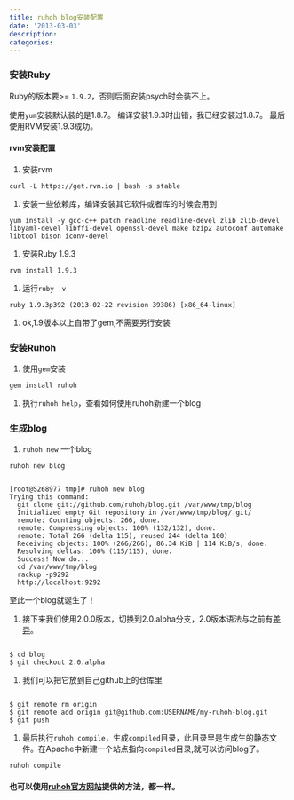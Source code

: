 ```yaml
---
title: ruhoh blog安装配置
date: '2013-03-03'
description:
categories:
---
```


### 安装Ruby

Ruby的版本要>= `1.9.2`，否则后面安装psych时会装不上。

使用`yum`安装默认装的是1.8.7。
编译安装1.9.3时出错，我已经安装过1.8.7。
最后使用RVM安装1.9.3成功。

#### rvm安装配置

1. 安装rvm
<pre><code>curl -L https://get.rvm.io | bash -s stable</code></pre>

1. 安装一些依赖库，编译安装其它软件或者库的时候会用到
<pre><code>yum install -y gcc-c++ patch readline readline-devel zlib zlib-devel libyaml-devel libffi-devel openssl-devel make bzip2 autoconf automake libtool bison iconv-devel</code></pre>

1. 安装Ruby 1.9.3
<pre><code>rvm install 1.9.3</code></pre>

1. 运行`ruby -v`
<pre><code>ruby 1.9.3p392 (2013-02-22 revision 39386) [x86_64-linux]</code></pre>

1. ok,1.9版本以上自带了gem,不需要另行安装

### 安装Ruhoh

1. 使用`gem`安装
<pre><code>gem install ruhoh</code></pre>

1. 执行`ruhoh help`，查看如何使用ruhoh新建一个blog

### 生成blog

1. `ruhoh new` 一个blog
<pre><code>ruhoh new blog</code></pre>
<pre><code>
[root@S268977 tmp]# ruhoh new blog
Trying this command:
  git clone git://github.com/ruhoh/blog.git /var/www/tmp/blog
  Initialized empty Git repository in /var/www/tmp/blog/.git/
  remote: Counting objects: 266, done.
  remote: Compressing objects: 100% (132/132), done.
  remote: Total 266 (delta 115), reused 244 (delta 100)
  Receiving objects: 100% (266/266), 86.34 KiB | 114 KiB/s, done.
  Resolving deltas: 100% (115/115), done.
  Success! Now do...
  cd /var/www/tmp/blog
  rackup -p9292
  http://localhost:9292
</code></pre>
至此一个blog就诞生了！

1. 接下来我们使用2.0.0版本，切换到2.0.alpha分支，2.0版本语法与之前有[差异](http://ruhoh.com/docs/2/)。
<pre><code>
$ cd blog
$ git checkout 2.0.alpha
</code></pre>

1. 我们可以把它放到自己github上的仓库里
<pre><code>
$ git remote rm origin
$ git remote add origin git@github.com:USERNAME/my-ruhoh-blog.git
$ git push
</code></pre>

1. 最后执行`ruhoh compile`，生成`compiled`目录，此目录里是生成生的静态文件。在Apache中新建一个站点指向`compiled`目录,就可以访问blog了。
<pre><code>ruhoh compile</code></pre>

#### 也可以使用[ruhoh官方网站](http://ruhoh.com)提供的方法，都一样。

